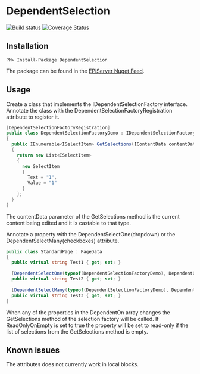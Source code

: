# DependentSelection

[![Build status](https://ci.appveyor.com/api/projects/status/xjo4ow9lmybbw6qu?svg=true)](https://ci.appveyor.com/project/emilssonn/dependentselection)
[![Coverage Status](https://coveralls.io/repos/github/emilssonn/DependentSelection/badge.svg)](https://coveralls.io/github/emilssonn/DependentSelection)

## Installation

```
PM> Install-Package DependentSelection
```

The package can be found in the [EPiServer Nuget Feed](http://nuget.episerver.com/).

## Usage

Create a class that implements the IDependentSelectionFactory interface. Annotate the class with the DependentSelectionFactoryRegistration attribute to register it.

```c#
[DependentSelectionFactoryRegistration]
public class DependentSelectionFactoryDemo : IDependentSelectionFactory
{
  public IEnumerable<ISelectItem> GetSelections(IContentData contentData)
  {
    return new List<ISelectItem>
    {
      new SelectItem
      {
        Text = "1",
        Value = "1"
      }
    };
  }
}
```

The contentData parameter of the GetSelections method is the current content being edited and it is castable to that type.

Annotate a property with the DependentSelectOne(dropdown) or the DependentSelectMany(checkboxes) attribute.

```c#
public class StandardPage : PageData
{
  public virtual string Test1 { get; set; }

  [DependentSelectOne(typeof(DependentSelectionFactoryDemo), DependentOn = new[] { nameof(Test1) })]
  public virtual string Test2 { get; set; }
  
  [DependentSelectMany(typeof(DependentSelectionFactoryDemo), DependentOn = new[] { nameof(Test1) }, ReadOnlyOnEmpty = true)]
  public virtual string Test3 { get; set; }
}
```

When any of the properties in the DependentOn array changes the GetSelections method of the selection factory will be called.
If ReadOnlyOnEmpty is set to true the property will be set to read-only if the list of selections from the GetSelections method is empty.

## Known issues

The attributes does not currently work in local blocks.